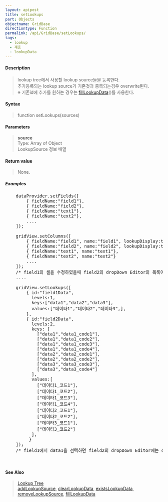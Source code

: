 ```yaml
---
layout: apipost
title: setLookups
part: Objects
objectname: GridBase
directiontype: Function
permalink: /api/GridBase/setLookups/
tags:
  - lookup
  - 계층
  - lookupData
---
```



#### Description

> lookup tree에서 사용할 lookup source들을 등록한다.  
> 추가등록되는 lookup source가 기존것과 중복되는경우 overwrite된다.  
> ※ 기존id에 추가를 원하는 경우는 [fillLookupData](/api/GridBase/fillLookupData)()를 사용한다.  

#### Syntax

> function setLookups(sources)

#### Parameters

> **source**  
> Type: Array of Object  
> LookupSource 정보 배열  


#### Return value

> None.

##### Examples 

<pre class="prettyprint">
    dataProvider.setFields([
        { fieldName:"field1"},
        { fieldName:"field2"},
        { fieldName:"text1"},
        { fieldName:"text2"},
        ....
    ]);

    gridView.setColumns([
        { fieldName:"field1", name:"field1", lookupDisplay:true, lookupSourceId:"field1Data", lookupKeyFields:["field1"], editor:{type:"dropDown"}},
        { fieldName:"field2", name:"field2", lookupDisplay:true, lookupSourceId:"field2Data", lookupKeyFields:["field1","field2"], editor:{type:"dropDown"}},
        { fieldName:"text1", name:"text1"},
        { fieldName:"text2", name:"text2"}
        ....
    ]);
    /* field1의 셀을 수정하였을때 field2의 dropDown Editor의 목록이 변경되도록 컬럼 구성 */
    ....

    gridView.setLookups([
        { id:"field1Data",
          levels:1,
          keys:["data1","data2","data3"],
          values:["데이타1","데이타2","데이타3",],
        },
        { id:"field2Data",
          levels:2,
          keys: [
            ["data1","data1_code1"],
            ["data1","data1_code2"],
            ["data1","data1_code3"],
            ["data1","data1_code4"],
            ["data2","data2_code1"],
            ["data2","data2_code2"],
            ["data3","data3_code3"],
            ["data3","data3_code4"]
          ],
          values:[
            ["데이타1_코드1"],
            ["데이타1_코드2"],
            ["데이타1_코드3"],
            ["데이타1_코드4"],
            ["데이타2_코드1"],
            ["데이타2_코드2"],
            ["데이타3_코드1"],
            ["데이타3_코드2"]
          ],
         }
    ]);
    /* field1에서 data1을 선택하면 field2의 dropDown Editor에는 data1의 하위코드들만 보여진다. */


</pre>

#### See Also
> [Lookup Tree](http://demo.realgrid.com/Demo/LookupTree)  
> [addLookupSource](/api/GridBase/addLookupSource/), [clearLookupData](/api/GridBase/clearLookupData/), [existsLookupData](/api/GridBase/existsLookupData/), [removeLookupSource](/api/GridBase/removeLookupSource/), [fillLookupData](/api/GridBase/fillLookupData/)